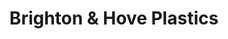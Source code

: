---
title: "Brighton & Hove Plastics"
url: /brighton-and-hove/brighton-and-hove-plastics/
shop: shop
---